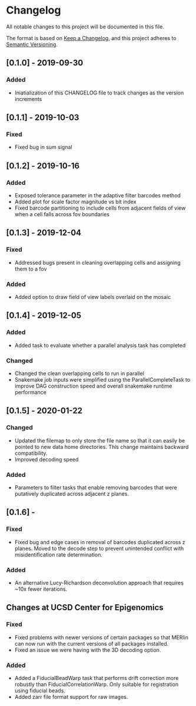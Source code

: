 # Changelog
All notable changes to this project will be documented in this file.

The format is based on [Keep a Changelog](https://keepachangelog.com/en/1.0.0/),
and this project adheres to [Semantic Versioning](https://semver.org/spec/v2.0.0.html).

## [0.1.0] - 2019-09-30
### Added
- Iniatialization of this CHANGELOG file to track changes as the version increments

## [0.1.1] - 2019-10-03
### Fixed
- Fixed bug in sum signal

## [0.1.2] - 2019-10-16
### Added
- Exposed tolerance parameter in the adaptive filter barcodes method
- Added plot for scale factor magnitude vs bit index
- Fixed barcode partitioning to include cells from adjacent fields of view when a cell falls across fov boundaries

## [0.1.3] - 2019-12-04
### Fixed
- Addressed bugs present in cleaning overlapping cells and assigning them to a fov
### Added
- Added option to draw field of view labels overlaid on the mosaic

## [0.1.4] - 2019-12-05
### Added
- Added task to evaluate whether a parallel analysis task has completed
### Changed
- Changed the clean overlapping cells to run in parallel
- Snakemake job inputs were simplified using the ParallelCompleteTask to improve DAG construction speed and overall snakemake runtime performance

## [0.1.5] - 2020-01-22
### Changed
- Updated the filemap to only store the file name so that it can easily be pointed to new data home directories. This change maintains backward compatibility.
- Improved decoding speed
### Added
- Parameters to filter tasks that enable removing barcodes that were putatively duplicated across adjacent z planes.

## [0.1.6] -
### Fixed
- Fixed bug and edge cases in removal of barcodes duplicated across z planes. Moved to the decode step to prevent unintended conflict with misidentification rate determination.

### Added
- An alternative Lucy-Richardson deconvolution approach that requires ~10x fewer iterations.

## Changes at UCSD Center for Epigenomics
### Fixed
- Fixed problems with newer versions of certain packages so that MERlin can now run with the current versions of all packages installed.
- Fixed an issue we were having with the 3D decoding option.
### Added
- Added a FiducialBeadWarp task that performs drift correction more robustly than FiducialCorrelationWarp. Only suitable for registration using fiducial beads.
- Added zarr file format support for raw images.
